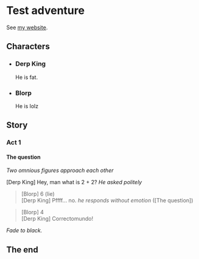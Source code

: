 # Test adventure


See [my website][].

[my website]: http://foo.bar.baz

## Characters

- ### Derp King

    He is fat.

- ### Blorp

    He is lolz

## Story

### Act 1

#### The question

_Two omnious figures approach each other_

[Derp King] Hey, man what is 2 + 2?  *He asked politely*
> [Blorp] 6 (lie)   
  [Derp King] Pffff... no. *he responds without emotion* ([The question])
 
> [Blorp] 4  
  [Derp King] Correctomundo!

_Fade to black._

## The end
